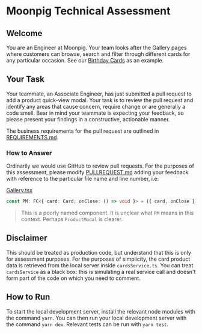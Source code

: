 # Moonpig Technical Assessment

## Welcome

You are an Engineer at Moonpig. Your team looks after the Gallery pages where customers can browse, search and filter through different cards for any particular occasion. See our [Birthday Cards](https://www.moonpig.com/uk/personalised-cards/birthday/all/) as an example.

## Your Task

Your teammate, an Associate Engineer, has just submitted a pull request to add a product quick-view modal. Your task is to review the pull request and identify any areas that cause concern, require change or are generally a code smell. Bear in mind your teammate is expecting your feedback, so please present your findings in a constructive, actionable manner.

The business requirements for the pull request are outlined in [REQUIREMENTS.md](REQUIREMENTS.md).

### How to Answer

Ordinarily we would use GitHub to review pull requests. For the purposes of this assessment, please modify [PULLREQUEST.md](PULLREQUEST.md) adding your feedback with reference to the particular file name and line number, i.e:

[Gallery.tsx](/src/components/Gallery/Gallery.tsx#L127)

```typescript
const PM: FC<{ card: Card; onClose: () => void }> = ({ card, onClose }) => {
```

> This is a poorly named component. It is unclear what `PM` means in this context. Perhaps `ProductModal` is clearer.

## Disclaimer

This should be treated as production code, but understand that this is only for assessment purposes. For the purposes of simplicity, the card product data is retrieved from the local server inside `cardsService.ts`. You can treat `cardsService` as a black box: this is simulating a real service call and doesn't form part of the code on which you need to comment.

## How to Run

To start the local development server, install the relevant node modules with the command `yarn`. You can then run your local development server with the command `yarn dev`. Relevant tests can be run with `yarn test`.

